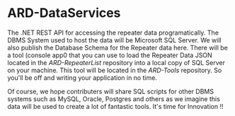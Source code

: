 # ARD-DataServices
The .NET REST API for accessing the repeater data programatically. The DBMS System used to host the data will be Microsoft SQL Server. We will also publish the Database Schema for the Repeater data here. There will be a tool (console app0 that you can use to load the Repeater Data JSON located in the *ARD-RepeaterList* repository into a local copy of SQL Server on your machine. This tool will be located in the *ARD-Tools* repository. So you'll be off and writing your application in no time. 

Of course, we hope contributers will share SQL scripts for other DBMS systems such as MySQL, Oracle, Postgres and others as we imagine this data will be used to create a lot of fantastic tools. It's time for Innovation !!
